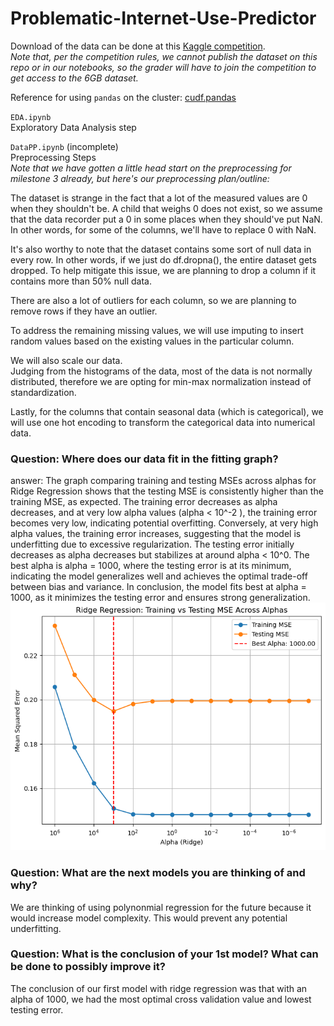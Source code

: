 # Problematic-Internet-Use-Predictor

Download of the data can be done at this [Kaggle competition](https://www.kaggle.com/competitions/child-mind-institute-problematic-internet-use/data).  
*Note that, per the competition rules, we cannot publish the dataset on this repo or in our notebooks, so the grader will have to join the competition to get access to the 6GB dataset.*

Reference for using `pandas` on the cluster: [cudf.pandas](https://github.com/rapidsai/cudf)

`EDA.ipynb`  
Exploratory Data Analysis step

`DataPP.ipynb` (incomplete)  
Preprocessing Steps  
*Note that we have gotten a little head start on the preprocessing for milestone 3 already, but here's our preprocessing plan/outline:*

The dataset is strange in the fact that a lot of the measured values are 0 when they shouldn't be. A child that weighs 0 does not exist, so we assume that the data recorder put a 0 in some places when they should've put NaN. In other words, for some of the columns, we'll have to replace 0 with NaN.

It's also worthy to note that the dataset contains some sort of null data in every row. In other words, if we just do df.dropna(), the entire dataset gets dropped. 
To help mitigate this issue, we are planning to drop a column if it contains more than 50% null data.

There are also a lot of outliers for each column, so we are planning to remove rows if they have an outlier.

To address the remaining missing values, we will use imputing to insert random values based on the existing values in the particular column. 

We will also scale our data.  
Judging from the histograms of the data, most of the data is not normally distributed, therefore we are opting for min-max normalization instead of standardization.

Lastly, for the columns that contain seasonal data (which is categorical), we will use one hot encoding to transform the categorical data into numerical data. 

### Question: Where does our data fit in the fitting graph?
answer: The graph comparing training and testing MSEs across alphas for Ridge Regression shows that the testing MSE is consistently higher than the training MSE, as expected. The training error decreases as alpha decreases, and at very low alpha values  (alpha < 10^-2 ), the training error becomes very low, indicating potential overfitting. Conversely, at very high alpha values, the training error increases, suggesting that the model is underfitting due to excessive regularization. The testing error initially decreases as alpha decreases but stabilizes at around alpha < 10^0. The best alpha is alpha = 1000, where the testing error is at its minimum, indicating the model generalizes well and achieves the optimal trade-off between bias and variance. In conclusion, the model fits best at alpha = 1000, as it minimizes the testing error and ensures strong generalization. 
![Alt text](ridgeregression.png)

### Question: What are the next models you are thinking of and why?
We are thinking of using polynonmial regression for the future because it would increase model complexity. This would prevent any potential underfitting.
 

### Question: What is the conclusion of your 1st model? What can be done to possibly improve it?
The conclusion of our first model with ridge regression was that with an alpha of 1000, we had the most optimal cross validation value and lowest testing error. 


